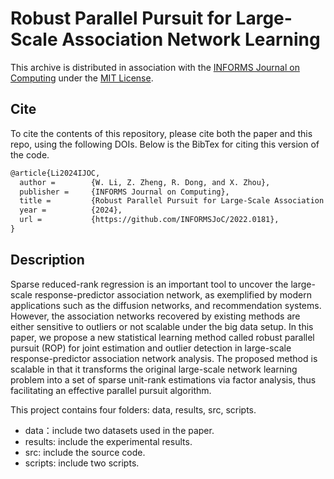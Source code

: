 # Robust Parallel Pursuit for Large-Scale Association Network Learning
This archive is distributed in association with the [INFORMS Journal on Computing](https://pubsonline.informs.org/journal/ijoc) under the [MIT License](https://github.com/INFORMSJoC/2019.0000/blob/master/LICENSE).
## Cite
To cite the contents of this repository, please cite both the paper and this repo, using the following DOIs.
Below is the BibTex for citing this version of the code.
```latex
@article{Li2024IJOC,
  author =        {W. Li, Z. Zheng, R. Dong, and X. Zhou},
  publisher =     {INFORMS Journal on Computing},
  title =         {Robust Parallel Pursuit for Large-Scale Association Network Learning, v2022.0181},
  year =          {2024}, 
  url =           {https://github.com/INFORMSJoC/2022.0181},
}  
```
## Description
Sparse reduced-rank regression is an important tool to uncover the large-scale response-predictor association network,  as exemplified by modern applications such as the diffusion networks, and recommendation systems. However, the association networks recovered by existing methods are either sensitive to outliers or not scalable under the big data setup. In this paper, we propose a new statistical learning method called robust parallel pursuit (ROP) for joint estimation and outlier detection in large-scale response-predictor association network analysis.  The proposed method is scalable in that it transforms the original large-scale network learning problem into a set of sparse unit-rank estimations via factor analysis,  thus facilitating an effective parallel pursuit algorithm.  

This project contains four folders: data, results, src, scripts.
- data：include two datasets used in the paper.
- results: include the experimental results.
- src: include the source code.
- scripts: include two scripts.
